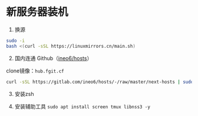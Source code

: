 # 新服务器装机

1. 换源
```sh
sudo -i
bash <(curl -sSL https://linuxmirrors.cn/main.sh)
```

2. 国内连通 Github（[ineo6/hosts](https://github.com/ineo6/hosts)）

clone镜像：`hub.fgit.cf`

```sh
curl -sSL https://gitlab.com/ineo6/hosts/-/raw/master/next-hosts | sudo tee -a /etc/hosts
```

3. 安装zsh

4. 安装辅助工具
`sudo apt install screen tmux libnss3 -y`